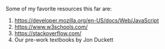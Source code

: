 Some of my favorite resources this far are:
1. https://developer.mozilla.org/en-US/docs/Web/JavaScript
2. https://www.w3schools.com/
3. https://stackoverflow.com/
4. Our pre-work textbooks by Jon Duckett